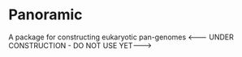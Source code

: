 # Panoramic
A package for constructing eukaryotic pan-genomes
<--- UNDER CONSTRUCTION - DO NOT USE YET--->
